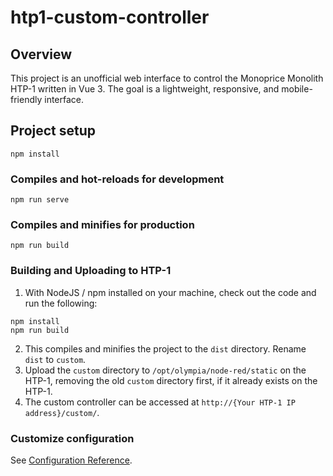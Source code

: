 # htp1-custom-controller

## Overview
This project is an unofficial web interface to control the Monoprice Monolith HTP-1 written in Vue 3. The goal is a lightweight, responsive, and mobile-friendly interface. 

## Project setup
```
npm install
```

### Compiles and hot-reloads for development
```
npm run serve
```

### Compiles and minifies for production
```
npm run build
```

### Building and Uploading to HTP-1
1. With NodeJS / npm installed on your machine, check out the code and run the following:
```
npm install
npm run build
```
2. This compiles and minifies the project to the `dist` directory. Rename `dist` to `custom`.
3. Upload the `custom` directory to `/opt/olympia/node-red/static` on the HTP-1, removing the old `custom` directory first, if it already exists on the HTP-1.
4. The custom controller can be accessed at `http://{Your HTP-1 IP address}/custom/`.


### Customize configuration
See [Configuration Reference](https://cli.vuejs.org/config/).
